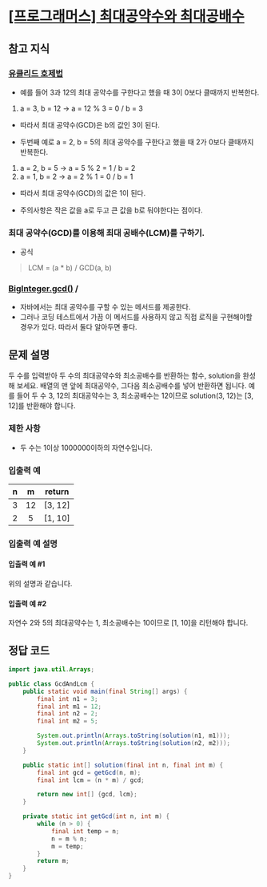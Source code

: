 # [\[프로그래머스\] 최대공약수와 최대공배수](https://programmers.co.kr/learn/courses/30/lessons/12940)

## 참고 지식

### [유클리드 호제법](https://namu.wiki/w/%EC%9C%A0%ED%81%B4%EB%A6%AC%EB%93%9C%20%ED%98%B8%EC%A0%9C%EB%B2%95)

- 예를 들어 3과 12의 최대 공약수를 구한다고 했을 때 3이 0보다 클때까지 반복한다.

1. a = 3, b = 12 -> a = 12 % 3 = 0 / b = 3

- 따라서 최대 공약수(GCD)은 b의 값인 3이 된다.

- 두번째 예로 a = 2, b = 5의 최대 공약수를 구한다고 했을 때 2가 0보다 클때까지 반복한다.

1. a = 2, b = 5 -> a = 5 % 2 = 1 / b = 2
2. a = 1, b = 2 -> a = 2 % 1 = 0 / b = 1

- 따라서 최대 공약수(GCD)의 값은 1이 된다.

- 주의사항은 작은 값을 a로 두고 큰 값을 b로 둬야한다는 점이다.

### 최대 공약수(GCD)를 이용해 최대 공배수(LCM)를 구하기.

- 공식

> LCM = (a * b) / GCD(a, b)

### [BigInteger.gcd()](https://docs.oracle.com/javase/8/docs/api/java/math/BigInteger.html#gcd-java.math.BigInteger-) /

- 자바에서는 최대 공약수를 구할 수 있는 메서드를 제공한다.
- 그러나 코딩 테스트에서 가끔 이 메서드를 사용하지 않고 직접 로직을 구현해야할 경우가 있다. 따라서 둘다 알아두면 좋다.

## 문제 설명

두 수를 입력받아 두 수의 최대공약수와 최소공배수를 반환하는 함수, solution을 완성해 보세요. 배열의 맨 앞에 최대공약수, 그다음 최소공배수를 넣어 반환하면 됩니다. 예를 들어 두 수 3, 12의 최대공약수는
3, 최소공배수는 12이므로 solution(3, 12)는 [3, 12]를 반환해야 합니다.

### 제한 사항

- 두 수는 1이상 1000000이하의 자연수입니다.

### 입출력 예

n | m | return
:---: | :---: | :---:
3 | 12 | [3, 12]
2 | 5 | [1, 10]

### 입출력 예 설명

#### 입출력 예 #1

위의 설명과 같습니다.

#### 입출력 예 #2

자연수 2와 5의 최대공약수는 1, 최소공배수는 10이므로 [1, 10]을 리턴해야 합니다.

## 정답 코드

```java
import java.util.Arrays;

public class GcdAndLcm {
    public static void main(final String[] args) {
        final int n1 = 3;
        final int m1 = 12;
        final int n2 = 2;
        final int m2 = 5;

        System.out.println(Arrays.toString(solution(n1, m1)));
        System.out.println(Arrays.toString(solution(n2, m2)));
    }

    public static int[] solution(final int n, final int m) {
        final int gcd = getGcd(n, m);
        final int lcm = (n * m) / gcd;

        return new int[] {gcd, lcm};
    }

    private static int getGcd(int n, int m) {
        while (n > 0) {
            final int temp = n;
            n = m % n;
            m = temp;
        }
        return m;
    }
}

```
